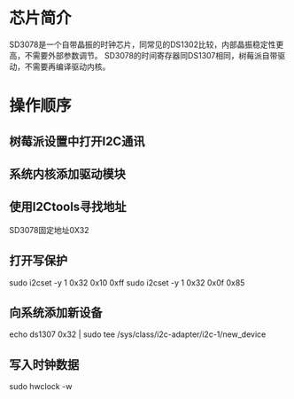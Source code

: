 

# 芯片简介
SD3078是一个自带晶振的时钟芯片，同常见的DS1302比较，内部晶振稳定性更高，不需要外部参数调节。
SD3078的时间寄存器同DS1307相同，树莓派自带驱动，不需要再编译驱动内核。

# 操作顺序

## 树莓派设置中打开I2C通讯
## 系统内核添加驱动模块
## 使用I2Ctools寻找地址
SD3078固定地址0X32
## 打开写保护
sudo i2cset -y 1 0x32 0x10 0xff
sudo i2cset -y 1 0x32 0x0f 0x85

## 向系统添加新设备
echo ds1307 0x32 | sudo tee  /sys/class/i2c-adapter/i2c-1/new_device

## 写入时钟数据
sudo hwclock -w
